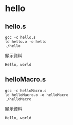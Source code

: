 # hello

## hello.s

```
gcc -c hello.s
ld hello.o -o hello
./hello
```

顯示資料

```
Hello, world
```

## helloMacro.s

```
gcc -c helloMacro.s
ld helloMacro.o -o helloMacro
./helloMacro
```

顯示資料

```
Hello, world
```
